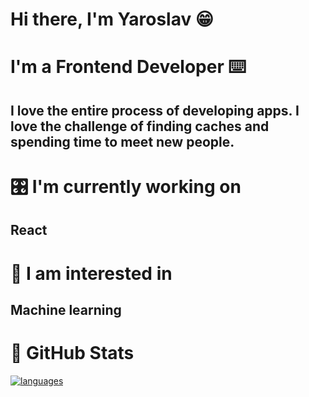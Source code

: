 # Hi there, I'm Yaroslav  😁
# I'm a Frontend Developer  ⌨️
## I love the entire process of developing apps. I love the challenge of finding caches and spending time to meet new people.
# 🎛 I'm currently working on
## React
# 🤖 I am interested in
## Machine learning
# 🥬  GitHub Stats 

<!-- [![Yaroslav's github stats](https://github-readme-stats.vercel.app/api?username=yaroslavx)](https://github.com/yaroslavx) -->
[![languages](https://github-readme-stats.vercel.app/api/top-langs/?username=yaroslavx&layout=compact&card_width=250&hide_border=true&theme=light)](https://github.com/anuraghazra/github-readme-stats)

